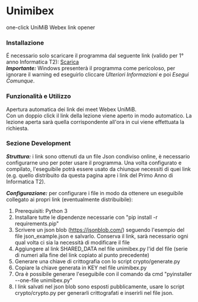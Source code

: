 # Unimibex
one-click UniMiB Webex link opener

### Installazione
É necessario solo scaricare il programma dal seguente link (valido per 1° anno Informatica T2): [Scarica](https://github.com/BrockDeveloper/unimibex/releases/download/v1.0/unimibex.exe)  
***Importante:*** Windows presenterà il programma come pericoloso, per ignorare il warning ed eseguirlo cliccare _Ulteriori Informazioni_ e poi _Esegui Comunque_.

### Funzionalità e Utilizzo
Apertura automatica dei link dei meet Webex UniMiB.  
Con un doppio click il link della lezione viene aperto in modo automatico. La lezione aperta sarà quella corrispondente all'ora in cui viene effettuata la richiesta.

### Sezione Development
***Struttura:*** i link sono ottenuti da un file Json condiviso online, è necessario configurarne uno per poter usare il programma. Una volta configurato e compilato, l'eseguibile potrà essere usato da chiunque necessiti di quei link (e.g. quello distribuito da questa pagina apre i link del Primo Anno di Informatica T2).  
  
***Configurazione:*** per configurare i file in modo da ottenere un eseguibile collegato ai propri link (eventualmente distribuibile):  
1. Prerequisiti: Python 3
2. Installare tutte le dipendenze necessarie con "pip install -r requirements.pip"
3. Scrivere un json blob (https://jsonblob.com/) seguendo l'esempio del file json_example.json e salvarlo. Conserva il link, sarà necessario ogni qual volta ci sia la necessità di modificare il file
4. Aggiungere al link SHARED_DATA nel file unimibex.py l'id del file (serie di numeri alla fine del link copiato al punto precedente)
5. Generare una chiave di crittografia con lo script crypto/generate.py
6. Copiare la chiave generata in KEY nel file unimibex.py
7. Ora è possibile generare l'eseguibile con il comando da cmd "pyinstaller --one-file unimibex.py"
8. I link salvati nel json blob sono esposti pubblicamente, usare lo script crypto/crypto.py per generarli crittografati e inserirli nel file json.
